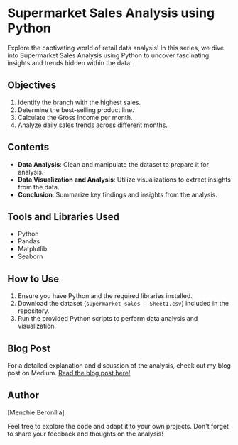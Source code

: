 # Supermarket Sales Analysis using Python

Explore the captivating world of retail data analysis! In this series, we dive into Supermarket Sales Analysis using Python to uncover fascinating insights and trends hidden within the data.

## Objectives
1. Identify the branch with the highest sales.
2. Determine the best-selling product line.
3. Calculate the Gross Income per month.
4. Analyze daily sales trends across different months.

## Contents
- **Data Analysis**: Clean and manipulate the dataset to prepare it for analysis.
- **Data Visualization and Analysis**: Utilize visualizations to extract insights from the data.
- **Conclusion**: Summarize key findings and insights from the analysis.

## Tools and Libraries Used
- Python
- Pandas
- Matplotlib
- Seaborn

## How to Use
1. Ensure you have Python and the required libraries installed.
2. Download the dataset (`supermarket_sales - Sheet1.csv`) included in the repository.
3. Run the provided Python scripts to perform data analysis and visualization.

## Blog Post
For a detailed explanation and discussion of the analysis, check out my blog post on Medium.
[Read the blog post here!](https://medium.com/@menchiebrnll/data-analysis-perform-sales-analysis-of-a-supermarket-using-python-fca525d28ea9)

## Author
[Menchie Beronilla]

Feel free to explore the code and adapt it to your own projects. Don't forget to share your feedback and thoughts on the analysis!
